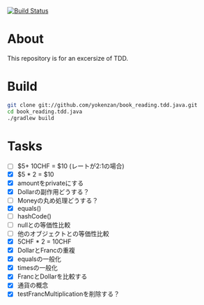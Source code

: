 [![Build Status](https://travis-ci.com/yokenzan/book_reading.tdd.java.svg?branch=master)](https://travis-ci.com/yokenzan/book_reading.tdd.java)

# About

This repository is for an excersize of TDD.


# Build

```sh
git clone git://github.com/yokenzan/book_reading.tdd.java.git
cd book_reading.tdd.java
./gradlew build
```


# Tasks

- [ ] $5+ 10CHF = $10 (レートが2:1の場合)
- [x] $5 * 2 = $10
- [x] amountをprivateにする
- [x] Dollarの副作用どうする？
- [ ] Moneyの丸め処理どうする？
- [x] equals()
- [ ] hashCode()
- [ ] nullとの等価性比較
- [ ] 他のオブジェクトとの等価性比較
- [x] 5CHF * 2 = 10CHF
- [x] DollarとFrancの重複
- [x] equalsの一般化
- [x] timesの一般化
- [x] FrancとDollarを比較する
- [x] 通貨の概念
- [x] testFrancMultiplicationを削除する？
